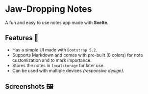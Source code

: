 # Jaw-Dropping Notes

A fun and easy to use notes app made with **Svelte**.

## Features 🚀

- Has a simple UI made with `Bootstrap 5.2`.
- Supports Markdown and comes with pre-built (8 colors) for note customization and to mark importance.
- Stores the notes in `localstorage` for later use.
- Can be used with multiple devices _(responsive design)_.

## Screenshots 🖼️
